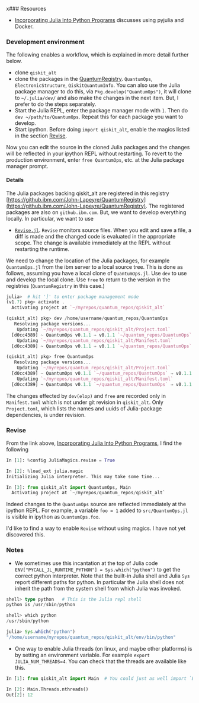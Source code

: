 x### Resources

* [Incorporating Julia Into Python Programs](https://www.peterbaumgartner.com/blog/incorporating-julia-into-python-programs/) discusses using pyjulia and Docker.

### Development environment

The following enables a workflow, which is explained in more detail further below.

* clone `qiskit_alt`
* clone the packages in the [QuantumRegistry](https://github.ibm.com/John-Lapeyre/QuantumRegistry). `QuantumOps`, `ElectronicStructure`, `QiskitQuantumInfo`.
You can also use the Julia package manager to do this, via `Pkg.develop("QuantumOps")`, it will clone to `~/.julia/dev/` and also make the changes in the next item.
But, I prefer to do the steps separately.
* Start the Julia REPL, enter the package manager mode with `]`. Then do `dev ~/path/to/QuantumOps`. Repeat this for each package you want to develop.
* Start ipython. Before doing `import qiskit_alt`, enable the magics listed in the section [Revise](#revise).

Now you can edit the source in the cloned Julia packages and the changes will be reflected in your ipython REPL without restarting.
To revert to the production environment, enter `free QuantumOps`, etc. at the Julia package manager prompt.

#### Details

The Julia packages backing qiskit_alt are registered in this registry [https://github.ibm.com/John-Lapeyre/QuantumRegistry](https://github.ibm.com/John-Lapeyre/QuantumRegistry).
The registered packages are also on `github.ibm.com`. But, we want to develop everything locally. In particular, we want to use

* [`Revise.jl`](https://github.com/timholy/Revise.jl). `Revise` monitors source files. When you edit and
save a file, a diff is made and the changed code is evaluated in the appropriate scope.
   The change is available immediately at the REPL without restarting the runtime.

We need to change the location of the Julia packages, for example `QuantumOps.jl` from the ibm server to a local source tree.
This is done as follows, assuming you have a local clone of `QuantumOps.jl`. Use `dev` to use and develop the local clone.
Use `free` to return to the version in the registries (`QuantumRegistry` in this case.)
```julia
julia>  # hit ']' to enter package management mode
(v1.7) pkg> activate .
  Activating project at `~/myrepos/quantum_repos/qiskit_alt`

(qiskit_alt) pkg> dev /home/username/quantum_repos/QuantumOps
   Resolving package versions...
    Updating `~/myrepos/quantum_repos/qiskit_alt/Project.toml`
  [d0cc4389] ~ QuantumOps v0.1.1 ⇒ v0.1.1 `~/quantum_repos/QuantumOps`
    Updating `~/myrepos/quantum_repos/qiskit_alt/Manifest.toml`
  [d0cc4389] ~ QuantumOps v0.1.1 ⇒ v0.1.1 `~/quantum_repos/QuantumOps`

(qiskit_alt) pkg> free QuantumOps
   Resolving package versions...
    Updating `~/myrepos/quantum_repos/qiskit_alt/Project.toml`
  [d0cc4389] ~ QuantumOps v0.1.1 `~/quantum_repos/QuantumOps` ⇒ v0.1.1
    Updating `~/myrepos/quantum_repos/qiskit_alt/Manifest.toml`
  [d0cc4389] ~ QuantumOps v0.1.1 `~/quantum_repos/QuantumOps` ⇒ v0.1.1
```

The changes effected by `dev(elop)` and `free` are recorded only in `Manifest.toml` which is not under git revision
in `qiskit_alt`. Only `Project.toml`, which lists the names and uuids of Julia-package dependencies, is under
revision.

### Revise

From the link above, [Incorporating Julia Into Python Programs](https://www.peterbaumgartner.com/blog/incorporating-julia-into-python-programs/),
I find the following
```python
In [1]: %config JuliaMagics.revise = True

In [2]: %load_ext julia.magic
Initializing Julia interpreter. This may take some time...

In [3]: from qiskit_alt import QuantumOps, Main
  Activating project at `~/myrepos/quantum_repos/qiskit_alt`
```

Indeed changes to the `QuantumOps` source are reflected immediately at the ipython REPL.
For example, a variable `foo = 1` added to `src/QuantumOps.jl` is visible
in ipython as `QuantumOps.foo`.

I'd like to find a way to enable `Revise` without using magics. I have not yet discovered this.

### Notes

* We sometimes use this incantation at the top of Julia code `ENV["PYCALL_JL_RUNTIME_PYTHON"] = Sys.which("python")` to get the correct python
interpreter. Note that the built-in Julia shell and Julia `Sys` report different paths for python. In particular the Julia shell
does not inherit the path from the system shell from which Julia was invoked.
```julia
shell> type python   # This is the Julia repl shell
python is /usr/sbin/python

shell> which python
/usr/sbin/python

julia> Sys.which("python")
"/home/username/myrepos/quantum_repos/qiskit_alt/env/bin/python"
```

* One way to enable Julia threads (on linux, and maybe other platforms) is by setting an environment variable.
For example `export JULIA_NUM_THREADS=4`. You can check that the threads are available like this.
```python
In [1]: from qiskit_alt import Main  # You could just as well import `Base`

In [2]: Main.Threads.nthreads()
Out[2]: 12
```
